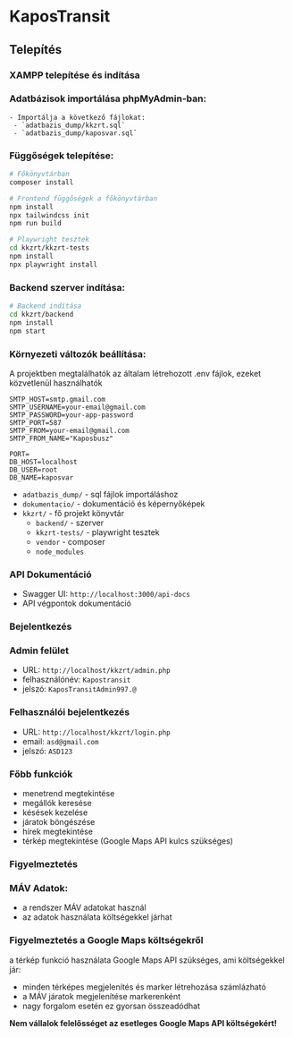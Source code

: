 # KaposTransit

## Telepítés

### XAMPP telepítése és indítása

### Adatbázisok importálása phpMyAdmin-ban:

    - Importálja a következő fájlokat:
     - `adatbazis_dump/kkzrt.sql`
     - `adatbazis_dump/kaposvar.sql`

### Függőségek telepítése:
   ```bash
   # Főkönyvtárban 
   composer install
   
   # Frontend függőségek a főkönyvtárban 
   npm install
   npx tailwindcss init
   npm run build
   
   # Playwright tesztek
   cd kkzrt/kkzrt-tests
   npm install
   npx playwright install
   ```

### Backend szerver indítása:
   ```bash
   # Backend indítása
   cd kkzrt/backend
   npm install
   npm start
   ```

### Környezeti változók beállítása:
   A projektben megtalálhatók az általam létrehozott .env fájlok, ezeket közvetlenül használhatók
   
   ```env
   SMTP_HOST=smtp.gmail.com
   SMTP_USERNAME=your-email@gmail.com
   SMTP_PASSWORD=your-app-password
   SMTP_PORT=587
   SMTP_FROM=your-email@gmail.com
   SMTP_FROM_NAME="Kaposbusz"
   ```

   ```env
   PORT=
   DB_HOST=localhost
   DB_USER=root
   DB_NAME=kaposvar
   ```

* `adatbazis_dump/` - sql fájlok importáláshoz
* `dokumentacio/` - dokumentáció és képernyőképek
* `kkzrt/` - fő projekt könyvtár
   * `backend/` - szerver 
   * `kkzrt-tests/` - playwright tesztek
   * `vendor` - composer
   * `node_modules`

### API Dokumentáció
* Swagger UI: `http://localhost:3000/api-docs`
* API végpontok dokumentáció

### Bejelentkezés

### Admin felület
* URL: `http://localhost/kkzrt/admin.php`
* felhasználónév: `Kapostransit`
* jelszó: `KaposTransitAdmin997.@`

### Felhasználói bejelentkezés
* URL: `http://localhost/kkzrt/login.php`
* email: `asd@gmail.com`
* jelszó: `ASD123`

### Főbb funkciók
* menetrend megtekintése
* megállók keresése
* késések kezelése
* járatok böngészése
* hírek megtekintése
* térkép megtekintése (Google Maps API kulcs szükséges)

### Figyelmeztetés
### MÁV Adatok:
* a rendszer MÁV adatokat használ
* az adatok használata költségekkel járhat

### Figyelmeztetés a Google Maps költségekről 
a térkép funkció használata Google Maps API szükséges, ami költségekkel jár:
* minden térképes megjelenítés és marker létrehozása számlázható
* a MÁV járatok megjelenítése markerenként
* nagy forgalom esetén ez gyorsan összeadódhat

**Nem vállalok felelősséget az esetleges Google Maps API költségekért!**